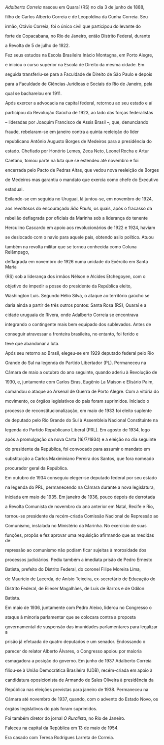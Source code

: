 

*Adalberto Correia* nasceu em Quaraí (RS) no dia 3 de junho de 1888,

filho de Carlos Alberto Correia e de Leopoldina da Cunha Correia. Seu

irmão, Otávio Correia, foi o único civil que participou do levante do

forte de Copacabana, no Rio de Janeiro, então Distrito Federal, durante

a Revolta de 5 de julho de 1922.



Fez seus estudos na Escola Brasileira Inácio Montagna, em Porto Alegre,

e iniciou o curso superior na Escola de Direito da mesma cidade. Em

seguida transferiu-se para a Faculdade de Direito de São Paulo e depois

para a Faculdade de Ciências Jurídicas e Sociais do Rio de Janeiro, pela

qual se bacharelou em 1911.



Após exercer a advocacia na capital federal, retornou ao seu estado e aí

participou da Revolução Gaúcha de 1923, ao lado das forças federalistas

– lideradas por Joaquim Francisco de Assis Brasil –, que, denunciando

fraude, rebelaram-se em janeiro contra a quinta reeleição do líder

republicano Antônio Augusto Borges de Medeiros para a presidência do

estado. Chefiado por Honório Lemes, Zeca Neto, Leonel Rocha e Artur

Caetano, tomou parte na luta que se estendeu até novembro e foi

encerrada pelo Pacto de Pedras Altas, que vedou nova reeleição de Borges

de Medeiros mas garantiu o mandato que exercia como chefe do Executivo

estadual.



Exilando-se em seguida no Uruguai, lá juntou-se, em novembro de 1924,

aos revoltosos do encouraçado *São Paulo,* os quais, após o fracasso da

rebelião deflagrada por oficiais da Marinha sob a liderança do tenente

Herculino Cascardo em apoio aos revolucionários de 1922 e 1924, haviam

se deslocado com o navio para aquele país, obtendo asilo político. Atuou

também na revolta militar que se tornou conhecida como Coluna Relâmpago,

deflagrada em novembro de 1926 numa unidade do Exército em Santa Maria

(RS) sob a liderança dos irmãos Nélson e Alcides Etchegoyen, com o

objetivo de impedir a posse do presidente da República eleito,

Washington Luís. Segundo Hélio Silva, o ataque ao território gaúcho se

daria ainda a partir de três outros pontos: Santa Rosa (RS), Quaraí e a

cidade uruguaia de Rivera, onde Adalberto Correia se encontrava

integrando o contingente mais bem equipado dos sublevados. Antes de

conseguir atravessar a fronteira brasileira, no entanto, foi ferido e

teve que abandonar a luta.



Após seu retorno ao Brasil, elegeu-se em 1929 deputado federal pelo Rio

Grande do Sul na legenda do Partido Libertador (PL). Permaneceu na

Câmara de maio a outubro do ano seguinte, quando aderiu à Revolução de

1930, e, juntamente com Carlos Eiras, Eugênio La Maison e Elisário Paim,

comandou o ataque ao Arsenal de Guerra de Porto Alegre. Com a vitória do

movimento, os órgãos legislativos do país foram suprimidos. Iniciado o

processo de reconstitucionalização, em maio de 1933 foi eleito suplente

de deputado pelo Rio Grande do Sul à Assembleia Nacional Constituinte na

legenda do Partido Republicano Liberal (PRL). Em agosto de 1934, logo

após a promulgação da nova Carta (16/7/1934) e a eleição no dia seguinte

do presidente da República, foi convocado para assumir o mandato em

substituição a Carlos Maximiniano Pereira dos Santos, que fora nomeado

procurador geral da República.



Em outubro de 1934 conseguiu eleger-se deputado federal por seu estado

na legenda do PRL, permanecendo na Câmara durante a nova legislatura,

iniciada em maio de 1935. Em janeiro de 1936, pouco depois de derrotada

a Revolta Comunista de novembro do ano anterior em Natal, Recife e Rio,

tornou-se presidente da recém-criada Comissão Nacional de Repressão ao

Comunismo, instalada no Ministério da Marinha. No exercício de suas

funções, propôs e fez aprovar uma requisição afirmando que as medidas de

repressão ao comunismo não podiam ficar sujeitas à morosidade dos

processos judiciários. Pediu também a imediata prisão de Pedro Ernesto

Batista, prefeito do Distrito Federal, do coronel Filipe Moreira Lima,

de Maurício de Lacerda, de Anísio Teixeira, ex-secretário de Educação do

Distrito Federal, de Elieser Magalhães, de Luís de Barros e de Odilon

Batista.



Em maio de 1936, juntamente com Pedro Aleixo, liderou no Congresso o

ataque à minoria parlamentar que se colocara contra a proposta

governamental de suspensão das imunidades parlamentares para legalizar a

prisão já efetuada de quatro deputados e um senador. Endossando o

parecer do relator Alberto Álvares, o Congresso apoiou por maioria

esmagadora a posição do governo. Em junho de 1937 Adalberto Correia

filiou-se à União Democrática Brasileira (UDB), recém-criada em apoio à

candidatura oposicionista de Armando de Sales Oliveira à presidência da

República nas eleições previstas para janeiro de 1938. Permaneceu na

Câmara até novembro de 1937, quando, com o advento do Estado Novo, os

órgãos legislativos do país foram suprimidos.



Foi também diretor do jornal *O Ruralista,* no Rio de Janeiro.



Faleceu na capital da República em 13 de maio de 1954.



Era casado com Teresa Rodrigues Larreta de Correia.



